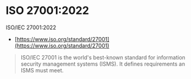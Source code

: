 # ISO 27001:2022

ISO/IEC 27001:2022

- [https://www.iso.org/standard/27001](https://www.iso.org/standard/27001)

> ISO/IEC 27001 is the world's best-known standard for information security management systems (ISMS). It defines requirements an ISMS must meet.
